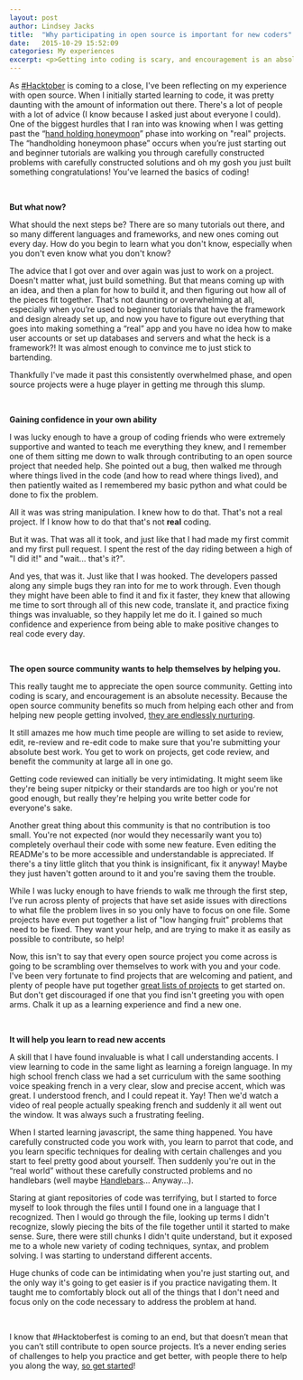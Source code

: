 ```yaml
---
layout: post
author: Lindsey Jacks
title:  "Why participating in open source is important for new coders"
date:   2015-10-29 15:52:09
categories: My experiences
excerpt: <p>Getting into coding is scary, and encouragement is an absolute necessity. Because the open source community benefits so much from helping each other and from helping new people getting involved, <a href="http://www.erikaheidi.com/blog/a-beginners-guide-to-open-source-making-your-first-contribution?utm_medium=community&utm_source=hacktoberfest&utm_campaign=digest1">they are endlessly nurturing</a>, and this is invaluable for anyone learning to code.</p>
---
```


As [#Hacktober](https://hacktoberfest.digitalocean.com/) is coming to a close, I've been reflecting on my experience with open source. When I initially started learning to code, it was pretty daunting with the amount of information out there. There's a lot of people with a lot of advice (I know because I asked just about everyone I could). One of the biggest hurdles that I ran into was knowing when I was getting past the “[hand holding honeymoon](http://www.vikingcodeschool.com/posts/why-learning-to-code-is-so-damn-hard)” phase into working on "real" projects. The “handholding honeymoon phase” occurs when you’re just starting out and beginner tutorials are walking you through carefully constructed problems with carefully constructed solutions and oh my gosh you just built something congratulations! You’ve learned the basics of coding!

<br />

**But what now?**

What should the next steps be? There are so many tutorials out there, and so many different languages and frameworks, and new ones coming out every day. How do you begin to learn what you don't know, especially when you don't even know what you don't know? 

The advice that I got over and over again was just to work on a project. Doesn't matter what, just build something. But that means coming up with an idea, and then a plan for how to build it, and then figuring out how all of the pieces fit together. That's not daunting or overwhelming at all, especially when you’re used to beginner tutorials that have the framework and design already set up, and now you have to figure out everything that goes into making something a “real” app and you have no idea how to make user accounts or set up databases and servers and what the heck is a framework?! It was almost enough to convince me to just stick to bartending.

Thankfully I've made it past this consistently overwhelmed phase, and open source projects were a huge player in getting me through this slump.

<br />

**Gaining confidence in your own ability**

I was lucky enough to have a group of coding friends who were extremely supportive and wanted to teach me everything they knew, and I remember one of them sitting me down to walk through contributing to an open source project that needed help. She pointed out a bug, then walked me through where things lived in the code (and how to read where things lived), and then patiently waited as I remembered my basic python and what could be done to fix the problem.

All it was was string manipulation. I knew how to do that. That's not a real project. If I know how to do that that's not **real** coding.

But it was. That was all it took, and just like that I had made my first commit and my first pull request. I spent the rest of the day riding between a high of "I did it!" and "wait... that's it?".

And yes, that was it. Just like that I was hooked. The developers passed along any simple bugs they ran into for me to work through. Even though they might have been able to find it and fix it faster, they knew that allowing me time to sort through all of this new code, translate it, and practice fixing things was invaluable, so they happily let me do it. I gained so much confidence and experience from being able to make positive changes to real code every day.

<br />

**The open source community wants to help themselves by helping you.**

This really taught me to appreciate the open source community. Getting into coding is scary, and encouragement is an absolute necessity. Because the open source community benefits so much from helping each other and from helping new people getting involved, [they are endlessly nurturing](http://www.erikaheidi.com/blog/a-beginners-guide-to-open-source-making-your-first-contribution?utm_medium=community&utm_source=hacktoberfest&utm_campaign=digest1). 

It still amazes me how much time people are willing to set aside to review, edit, re-review and re-edit code to make sure that you're submitting your absolute best work. You get to work on projects, get code review, and benefit the community at large all in one go.

Getting code reviewed can initially be very intimidating. It might seem like they're being super nitpicky or their standards are too high or you're not good enough, but really they're helping you write better code for everyone's sake.

Another great thing about this community is that no contribution is too small. You're not expected (nor would they necessarily want you to) completely overhaul their code with some new feature. Even editing the READMe's to be more accessible and understandable is appreciated. If there's a tiny little glitch that you think is insignificant, fix it anyway! Maybe they just haven't gotten around to it and you're saving them the trouble.

While I was lucky enough to have friends to walk me through the first step, I’ve run across plenty of projects that have set aside issues with directions to what file the problem lives in so you only have to focus on one file. Some projects have even put together a list of "low hanging fruit" problems that need to be fixed. They want your help, and are trying to make it as easily as possible to contribute, so help!

Now, this isn't to say that every open source project you come across is going to be scrambling over themselves to work with you and your code. I've been very fortunate to find projects that are welcoming and patient, and plenty of people have put together [great lists of projects](https://hacktoberfest.digitalocean.com/?utm_medium=community&utm_source=hacktoberfest&utm_campaign=confirmationemail#projects) to get started on. But don't get discouraged if one that you find isn't greeting you with open arms. Chalk it up as a learning experience and find a new one.

<br />

**It will help you learn to read new accents**

A skill that I have found invaluable is what I call understanding accents. I view learning to code in the same light as learning a foreign language. In my high school french class we had a set curriculum with the same soothing voice speaking french in a very clear, slow and precise accent, which was great. I understood french, and I could repeat it. Yay! Then we'd watch a video of real people actually speaking french and suddenly it all went out the window. It was always such a frustrating feeling.

When I started learning javascript, the same thing happened. You have carefully constructed code you work with, you learn to parrot that code, and you learn specific techniques for dealing with certain challenges and you start to feel pretty good about yourself. Then suddenly you're out in the “real world” without these carefully constructed problems and no handlebars (well maybe [Handlebars](http://handlebarsjs.com/)... Anyway...). 

Staring at giant repositories of code was terrifying, but I started to force myself to look through the files until I found one in a language that I recognized. Then I would go through the file, looking up terms I didn't recognize, slowly piecing the bits of the file together until it started to make sense. Sure, there were still chunks I didn't quite understand, but it exposed me to a whole new variety of coding techniques, syntax, and problem solving. I was starting to understand different accents.

Huge chunks of code can be intimidating when you're just starting out, and the only way it's going to get easier is if you practice navigating them. It taught me to comfortably block out all of the things that I don't need and focus only on the code necessary to address the problem at hand.

<br />

I know that #Hacktoberfest is coming to an end, but that doesn’t mean that you can’t still contribute to open source projects. It’s a never ending series of challenges to help you practice and get better, with people there to help you along the way, [so get started](https://guides.github.com/activities/contributing-to-open-source/?utm_medium=community&utm_source=hacktoberfest&utm_campaign=digest1)!
